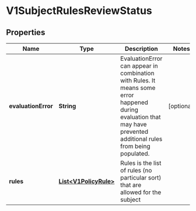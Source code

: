 
# V1SubjectRulesReviewStatus

## Properties
Name | Type | Description | Notes
------------ | ------------- | ------------- | -------------
**evaluationError** | **String** | EvaluationError can appear in combination with Rules.  It means some error happened during evaluation that may have prevented additional rules from being populated. |  [optional]
**rules** | [**List&lt;V1PolicyRule&gt;**](V1PolicyRule.md) | Rules is the list of rules (no particular sort) that are allowed for the subject | 




